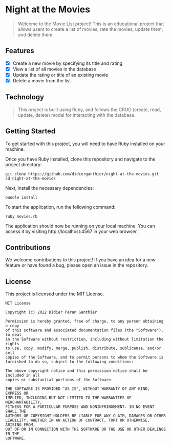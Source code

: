 # Night at the Movies
> Welcome to the Movie List project! This is an educational project that allows users to create a list of movies, rate the movies, update them, and delete them.

## Features
 - [x] Create a new movie by specifying its title and rating
 - [x] View a list of all movies in the database
 - [x] Update the rating or title of an existing movie
 - [x] Delete a movie from the list
 
## Technology
> This project is built using Ruby, and follows the CRUD (create, read, update, delete) model for interacting with the database.

## Getting Started
To get started with this project, you will need to have Ruby installed on your machine.

Once you have Ruby installed, clone this repository and navigate to the project directory:
```
git clone https://github.com/didierganthier/night-at-the-movies.git
cd night-at-the-movies
```
Next, install the necessary dependencies:
```
bundle install
```
To start the application, run the following command:
```
ruby movies.rb
```

The application should now be running on your local machine. You can access it by visiting http://localhost:4567 in your web browser.

## Contributions
We welcome contributions to this project! If you have an idea for a new feature or have found a bug, please open an issue in the repository.

## License
This project is licensed under the MIT License.
```
MIT License

Copyright (c) 2022 Didier Peran Ganthier

Permission is hereby granted, free of charge, to any person obtaining a copy
of this software and associated documentation files (the "Software"), to deal
in the Software without restriction, including without limitation the rights
to use, copy, modify, merge, publish, distribute, sublicense, and/or sell
copies of the Software, and to permit persons to whom the Software is
furnished to do so, subject to the following conditions:

The above copyright notice and this permission notice shall be included in all
copies or substantial portions of the Software.

THE SOFTWARE IS PROVIDED "AS IS", WITHOUT WARRANTY OF ANY KIND, EXPRESS OR
IMPLIED, INCLUDING BUT NOT LIMITED TO THE WARRANTIES OF MERCHANTABILITY,
FITNESS FOR A PARTICULAR PURPOSE AND NONINFRINGEMENT. IN NO EVENT SHALL THE
AUTHORS OR COPYRIGHT HOLDERS BE LIABLE FOR ANY CLAIM, DAMAGES OR OTHER
LIABILITY, WHETHER IN AN ACTION OF CONTRACT, TORT OR OTHERWISE, ARISING FROM,
OUT OF OR IN CONNECTION WITH THE SOFTWARE OR THE USE OR OTHER DEALINGS IN THE
SOFTWARE.
```

